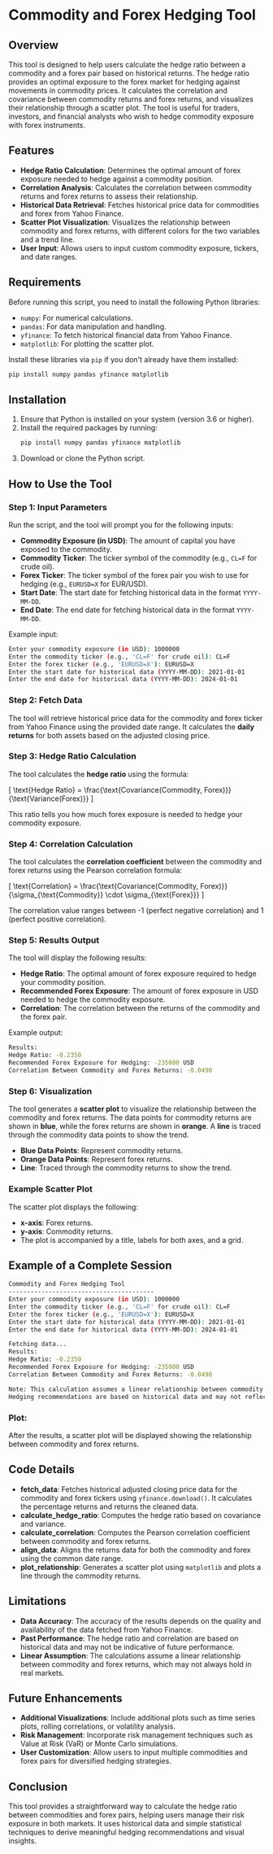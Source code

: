 # Commodity and Forex Hedging Tool

## Overview

This tool is designed to help users calculate the hedge ratio between a commodity and a forex pair based on historical returns. The hedge ratio provides an optimal exposure to the forex market for hedging against movements in commodity prices. It calculates the correlation and covariance between commodity returns and forex returns, and visualizes their relationship through a scatter plot. The tool is useful for traders, investors, and financial analysts who wish to hedge commodity exposure with forex instruments.

## Features

- **Hedge Ratio Calculation**: Determines the optimal amount of forex exposure needed to hedge against a commodity position.
- **Correlation Analysis**: Calculates the correlation between commodity returns and forex returns to assess their relationship.
- **Historical Data Retrieval**: Fetches historical price data for commodities and forex from Yahoo Finance.
- **Scatter Plot Visualization**: Visualizes the relationship between commodity and forex returns, with different colors for the two variables and a trend line.
- **User Input**: Allows users to input custom commodity exposure, tickers, and date ranges.

## Requirements

Before running this script, you need to install the following Python libraries:

- `numpy`: For numerical calculations.
- `pandas`: For data manipulation and handling.
- `yfinance`: To fetch historical financial data from Yahoo Finance.
- `matplotlib`: For plotting the scatter plot.

Install these libraries via `pip` if you don't already have them installed:

```bash
pip install numpy pandas yfinance matplotlib
```

## Installation

1. Ensure that Python is installed on your system (version 3.6 or higher).
2. Install the required packages by running:
   ```bash
   pip install numpy pandas yfinance matplotlib
   ```
3. Download or clone the Python script.

## How to Use the Tool

### Step 1: Input Parameters

Run the script, and the tool will prompt you for the following inputs:

- **Commodity Exposure (in USD)**: The amount of capital you have exposed to the commodity.
- **Commodity Ticker**: The ticker symbol of the commodity (e.g., `CL=F` for crude oil).
- **Forex Ticker**: The ticker symbol of the forex pair you wish to use for hedging (e.g., `EURUSD=X` for EUR/USD).
- **Start Date**: The start date for fetching historical data in the format `YYYY-MM-DD`.
- **End Date**: The end date for fetching historical data in the format `YYYY-MM-DD`.

Example input:

```bash
Enter your commodity exposure (in USD): 1000000
Enter the commodity ticker (e.g., 'CL=F' for crude oil): CL=F
Enter the forex ticker (e.g., 'EURUSD=X'): EURUSD=X
Enter the start date for historical data (YYYY-MM-DD): 2021-01-01
Enter the end date for historical data (YYYY-MM-DD): 2024-01-01
```

### Step 2: Fetch Data

The tool will retrieve historical price data for the commodity and forex ticker from Yahoo Finance using the provided date range. It calculates the **daily returns** for both assets based on the adjusted closing price.

### Step 3: Hedge Ratio Calculation

The tool calculates the **hedge ratio** using the formula:

\[
\text{Hedge Ratio} = \frac{\text{Covariance(Commodity, Forex)}}{\text{Variance(Forex)}}
\]

This ratio tells you how much forex exposure is needed to hedge your commodity exposure.

### Step 4: Correlation Calculation

The tool calculates the **correlation coefficient** between the commodity and forex returns using the Pearson correlation formula:

\[
\text{Correlation} = \frac{\text{Covariance(Commodity, Forex)}}{\sigma_{\text{Commodity}} \cdot \sigma_{\text{Forex}}}
\]

The correlation value ranges between -1 (perfect negative correlation) and 1 (perfect positive correlation).

### Step 5: Results Output

The tool will display the following results:

- **Hedge Ratio**: The optimal amount of forex exposure required to hedge your commodity position.
- **Recommended Forex Exposure**: The amount of forex exposure in USD needed to hedge the commodity exposure.
- **Correlation**: The correlation between the returns of the commodity and the forex pair.

Example output:

```bash
Results:
Hedge Ratio: -0.2350
Recommended Forex Exposure for Hedging: -235000 USD
Correlation Between Commodity and Forex Returns: -0.0490
```

### Step 6: Visualization

The tool generates a **scatter plot** to visualize the relationship between the commodity and forex returns. The data points for commodity returns are shown in **blue**, while the forex returns are shown in **orange**. A **line** is traced through the commodity data points to show the trend.

- **Blue Data Points**: Represent commodity returns.
- **Orange Data Points**: Represent forex returns.
- **Line**: Traced through the commodity returns to show the trend.

### Example Scatter Plot

The scatter plot displays the following:
- **x-axis**: Forex returns.
- **y-axis**: Commodity returns.
- The plot is accompanied by a title, labels for both axes, and a grid.

## Example of a Complete Session

```bash
Commodity and Forex Hedging Tool
----------------------------------------
Enter your commodity exposure (in USD): 1000000
Enter the commodity ticker (e.g., 'CL=F' for crude oil): CL=F
Enter the forex ticker (e.g., 'EURUSD=X'): EURUSD=X
Enter the start date for historical data (YYYY-MM-DD): 2021-01-01
Enter the end date for historical data (YYYY-MM-DD): 2024-01-01

Fetching data...
Results:
Hedge Ratio: -0.2350
Recommended Forex Exposure for Hedging: -235000 USD
Correlation Between Commodity and Forex Returns: -0.0490

Note: This calculation assumes a linear relationship between commodity and forex returns.
Hedging recommendations are based on historical data and may not reflect future market conditions.
```

### Plot:
After the results, a scatter plot will be displayed showing the relationship between commodity and forex returns.

## Code Details

- **fetch_data**: Fetches historical adjusted closing price data for the commodity and forex tickers using `yfinance.download()`. It calculates the percentage returns and returns the cleaned data.
- **calculate_hedge_ratio**: Computes the hedge ratio based on covariance and variance.
- **calculate_correlation**: Computes the Pearson correlation coefficient between commodity and forex returns.
- **align_data**: Aligns the returns data for both the commodity and forex using the common date range.
- **plot_relationship**: Generates a scatter plot using `matplotlib` and plots a line through the commodity returns.

## Limitations

- **Data Accuracy**: The accuracy of the results depends on the quality and availability of the data fetched from Yahoo Finance.
- **Past Performance**: The hedge ratio and correlation are based on historical data and may not be indicative of future performance.
- **Linear Assumption**: The calculations assume a linear relationship between commodity and forex returns, which may not always hold in real markets.

## Future Enhancements

- **Additional Visualizations**: Include additional plots such as time series plots, rolling correlations, or volatility analysis.
- **Risk Management**: Incorporate risk management techniques such as Value at Risk (VaR) or Monte Carlo simulations.
- **User Customization**: Allow users to input multiple commodities and forex pairs for diversified hedging strategies.

## Conclusion

This tool provides a straightforward way to calculate the hedge ratio between commodities and forex pairs, helping users manage their risk exposure in both markets. It uses historical data and simple statistical techniques to derive meaningful hedging recommendations and visual insights.

